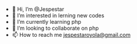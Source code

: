 - 👋 Hi, I’m @Jespestar
- 👀 I’m interested in lerning new codes
- 🌱 I’m currently learning php
- 💞️ I’m looking to collaborate on php
- 📫 How to reach me jespestaroyola@gmail.com

<!---
Jespestar/Jespestar is a ✨ special ✨ repository because its `README.md` (this file) appears on your GitHub profile.
You can click the Preview link to take a look at your changes.
--->

